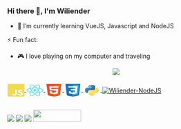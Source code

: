 ### Hi there 👋, I'm Wiliender

- 🌱 I’m currently learning VueJS, Javascript and NodeJS

⚡ Fun fact:

- 🎮 I love playing on my computer and traveling

<div align="center">
  <a href="https://github.com/wiliender">
  <img height="180em" src="https://github-readme-stats.vercel.app/api/top-langs/?username=wiliender&layout=compact&langs_count=7&theme=dracula"/>
</div>
  <div style="display: inline_block"><br>
  <img align="center" alt="Wiliender-Js" height="30" width="40" src="https://raw.githubusercontent.com/devicons/devicon/master/icons/javascript/javascript-plain.svg">
  <img align="center" alt="Wiliender-React" height="30" width="40" src="https://raw.githubusercontent.com/devicons/devicon/master/icons/react/react-original.svg">
  <img align="center" alt="Wiliender-HTML" height="30" width="40" src="https://raw.githubusercontent.com/devicons/devicon/master/icons/html5/html5-original.svg">
  <img align="center" alt="Wiliender-CSS" height="30" width="40" src="https://raw.githubusercontent.com/devicons/devicon/master/icons/css3/css3-original.svg">
  <img align="center" alt="Wiliender-Python" height="30" width="40" src="https://raw.githubusercontent.com/devicons/devicon/master/icons/python/python-original.svg">
  <img align="center" alt="Wiliender-NodeJS" height="30" width="40" src="https://cdn.jsdelivr.net/gh/devicons/devicon/icons/nodejs/nodejs-original.svg">
</div>

  ##
  
<div> 
  <a target="_blank" href="https://www.instagram.com/wiliender_silva/"><img src="https://img.shields.io/badge/-Instagram-%23E4405F?style=for-the-badge&logo=instagram&logoColor=white"></a>
  <a target="_blank" href = "mailto:wiliendersilva@gmail.com"><img src="https://img.shields.io/badge/-Gmail-%23333?style=for-the-badge&logo=gmail&logoColor=white"></a>
  <a target="_blank" href="https://www.linkedin.com/in/wiliender-silva-20177b148"><img src="https://img.shields.io/badge/-LinkedIn-%230077B5?style=for-the-badge&logo=linkedin&logoColor=white"></a>
  <a target="_blank" href="https://wiliender.github.io/"><img width="111px" height="28px" src="https://camo.githubusercontent.com/e91800847abc13e51eee5febb7813f79c34223d6258dde3f0dc2684f75745ccf/68747470733a2f2f696d672e736869656c64732e696f2f62616467652f576562736974652d3436613266312e7376673f267374796c653d666c61742d737175617265266c6f676f3d476f6f676c652d4368726f6d65266c6f676f436f6c6f723d7768697465266c696e6b3d68747470733a2f2f636172696e652e6465762f"></a>
</div>
